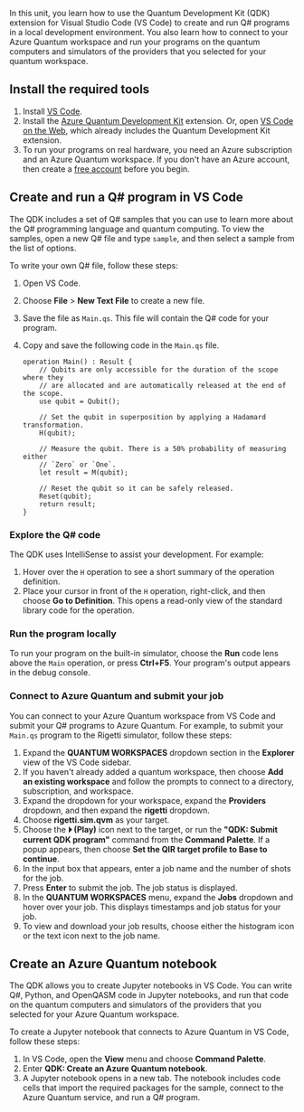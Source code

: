 In this unit, you learn how to use the Quantum Development Kit (QDK) extension for Visual Studio Code (VS Code) to create and run Q# programs in a local development environment. You also learn how to connect to your Azure Quantum workspace and run your programs on the quantum computers and simulators of the providers that you selected for your quantum workspace.

## Install the required tools

1. Install [VS Code](https://code.visualstudio.com/).
1. Install the [Azure Quantum Development Kit](https://marketplace.visualstudio.com/items?itemName=quantum.qsharp-lang-vscode) extension. Or, open [VS Code on the Web](https://vscode.dev/quantum), which already includes the Quantum Development Kit extension.
1. To run your programs on real hardware, you need an Azure subscription and an Azure Quantum workspace. If you don't have an Azure account, then create a [free account](https://azure.microsoft.com/free/?WT.mc_id=academic-15963-cxa) before you begin.

## Create and run a Q# program in VS Code

The QDK includes a set of Q# samples that you can use to learn more about the Q# programming language and quantum computing. To view the samples, open a new Q# file and type `sample`, and then select a sample from the list of options.

To write your own Q# file, follow these steps:

1. Open VS Code.
1. Choose **File** > **New Text File** to create a new file.
1. Save the file as `Main.qs`. This file will contain the Q# code for your program.
1. Copy and save the following code in the `Main.qs` file.

    ```qsharp
    operation Main() : Result {
        // Qubits are only accessible for the duration of the scope where they
        // are allocated and are automatically released at the end of the scope.
        use qubit = Qubit();

        // Set the qubit in superposition by applying a Hadamard transformation.
        H(qubit);

        // Measure the qubit. There is a 50% probability of measuring either 
        // `Zero` or `One`.
        let result = M(qubit);

        // Reset the qubit so it can be safely released.
        Reset(qubit);
        return result;
    }
    ```

### Explore the Q# code

The QDK uses IntelliSense to assist your development. For example:

1. Hover over the `H` operation to see a short summary of the operation definition.
1. Place your cursor in front of the `H` operation, right-click, and then choose **Go to Definition**.  This opens a read-only view of the standard library code for the operation.

### Run the program locally

To run your program on the built-in simulator, choose the **Run** code lens above the `Main` operation, or press **Ctrl+F5**. Your program's output appears in the debug console.

### Connect to Azure Quantum and submit your job

You can connect to your Azure Quantum workspace from VS Code and submit your Q# programs to Azure Quantum. For example, to submit your `Main.qs` program to the Rigetti simulator, follow these steps:

1. Expand the **QUANTUM WORKSPACES** dropdown section in the **Explorer** view of the VS Code sidebar.
1. If you haven't already added a quantum workspace, then choose **Add an existing workspace** and follow the prompts to connect to a directory, subscription, and workspace.
1. Expand the dropdown for your workspace, expand the **Providers** dropdown, and then expand the **rigetti** dropdown.
1. Choose **rigetti.sim.qvm** as your target.
1. Choose the **⏵︎ (Play)** icon next to the target, or run the **"QDK: Submit current QDK program"** command from the **Command Palette**. If a popup appears, then choose **Set the QIR target profile to Base to continue**.
1. In the input box that appears, enter a job name and the number of shots for the job.
1. Press **Enter** to submit the job. The job status is displayed.
1. In the **QUANTUM WORKSPACES** menu, expand the **Jobs** dropdown and hover over your job. This displays timestamps and job status for your job.
1. To view and download your job results, choose either the histogram icon or the text icon next to the job name.

## Create an Azure Quantum notebook

The QDK allows you to create Jupyter notebooks in VS Code. You can write Q#, Python, and OpenQASM code in Jupyter notebooks, and run that code on the quantum computers and simulators of the providers that you selected for your Azure Quantum workspace.

To create a Jupyter notebook that connects to Azure Quantum in VS Code, follow these steps:

1. In VS Code, open the **View** menu and choose **Command Palette**.
1. Enter **QDK: Create an Azure Quantum notebook**.
1. A Jupyter notebook opens in a new tab. The notebook includes code cells that import the required packages for the sample, connect to the Azure Quantum service, and run a Q# program.
